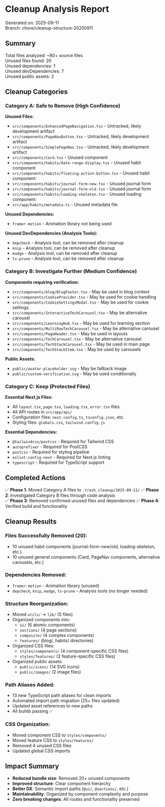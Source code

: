 # Cleanup Analysis Report

Generated on: 2025-09-11  
Branch: chore/cleanup-structure-20250911

## Summary

Total files analyzed: ~80+ source files  
Unused files found: 20  
Unused dependencies: 1  
Unused devDependencies: 7  
Unused public assets: 2

## Cleanup Categories

### Category A: Safe to Remove (High Confidence)
**Unused Files:**
- `src/components/EnhancedPageNavigation.tsx` - Untracked, likely development artifact
- `src/components/PageNavButton.tsx` - Untracked, likely development artifact  
- `src/components/SimplePageNav.tsx` - Untracked, likely development artifact
- `src/components/Card.tsx` - Unused component
- `src/components/habits/date-range-display.tsx` - Unused habit component
- `src/components/habits/floating-action-button.tsx` - Unused habit component
- `src/components/habits/journal-form-new.tsx` - Unused journal form
- `src/components/habits/journal-form-old.tsx` - Unused journal form
- `src/components/habits/loading-skeleton.tsx` - Unused loading component
- `src/app/habits/metadata.ts` - Unused metadata file

**Unused Dependencies:**
- `framer-motion` - Animation library not being used

**Unused DevDependencies (Analysis Tools):**
- `depcheck` - Analysis tool, can be removed after cleanup
- `knip` - Analysis tool, can be removed after cleanup
- `madge` - Analysis tool, can be removed after cleanup
- `ts-prune` - Analysis tool, can be removed after cleanup

### Category B: Investigate Further (Medium Confidence)
**Components requiring verification:**
- `src/components/blog/BlogFooter.tsx` - May be used in blog context
- `src/components/CookieProvider.tsx` - May be used for cookie handling
- `src/components/CookieSettingsModal.tsx` - May be used for cookie settings
- `src/components/InteractiveTechCarousel.tsx` - May be alternative carousel
- `src/components/LearningHub.tsx` - May be used for learning section
- `src/components/MultiRowTechCarousel.tsx` - May be alternative carousel
- `src/components/PageHeader.tsx` - May be used in layouts
- `src/components/TechCarousel.tsx` - May be alternative carousel
- `src/components/TechStackCarousel.tsx` - May be used in main page
- `src/components/TechStackItem.tsx` - May be used by carousels

**Public Assets:**
- `public/avatar-placeholder.svg` - May be fallback image
- `public/custom-verification.svg` - May be used conditionally

### Category C: Keep (Protected Files)
**Essential Next.js Files:**
- All `layout.tsx`, `page.tsx`, `loading.tsx`, `error.tsx` files
- All API routes in `src/app/api/`
- Configuration files: `next.config.ts`, `tsconfig.json`, etc.
- Styling files: `globals.css`, `tailwind.config.js`

**Essential Dependencies:**
- `@tailwindcss/postcss` - Required for Tailwind CSS
- `autoprefixer` - Required for PostCSS
- `postcss` - Required for styling pipeline
- `eslint-config-next` - Required for Next.js linting
- `typescript` - Required for TypeScript support

## Completed Actions

✅ **Phase 1**: Moved Category A files to `.trash_cleanup/2025-09-11/`
✅ **Phase 2**: Investigated Category B files through code analysis  
✅ **Phase 3**: Removed confirmed unused files and dependencies
✅ **Phase 4**: Verified build and functionality

## Cleanup Results

### Files Successfully Removed (20):
- 10 unused habit components (journal-form-new/old, loading-skeleton, etc.)
- 10 unused general components (Card, PageNav components, alternative carousels, etc.)

### Dependencies Removed:
- `framer-motion` - Animation library (unused)
- `depcheck`, `knip`, `madge`, `ts-prune` - Analysis tools (no longer needed)

### Structure Reorganization:
- Moved `utils/` → `lib/` (5 files)
- Organized components into:
  - `ui/` (6 atomic components)  
  - `sections/` (4 page sections)
  - `composite/` (4 complex components)
  - `features/` (blog/, habits/ directories)
- Organized CSS files:
  - `styles/components/` (4 component-specific CSS files)
  - `styles/features/` (2 feature-specific CSS files)
- Organized public assets:
  - `public/icons/` (14 SVG icons)
  - `public/images/` (2 image files)

### Path Aliases Added:
- 13 new TypeScript path aliases for clean imports
- Automated import path migration (25+ files updated)
- Updated asset references to new paths
- All builds passing ✅

### CSS Organization:
- Moved component CSS to `styles/components/`
- Moved feature CSS to `styles/features/`
- Removed 4 unused CSS files
- Updated global CSS imports

## Impact Summary

- **Reduced bundle size**: Removed 20+ unused components
- **Improved structure**: Clear component hierarchy  
- **Better DX**: Semantic import paths (`@ui/`, `@sections/`, etc.)
- **Maintainability**: Organized by component complexity and purpose
- **Zero breaking changes**: All routes and functionality preserved
